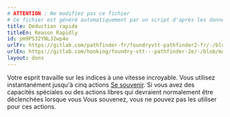 ```yaml
---
# ATTENTION : Ne modifiez pas ce fichier
# Ce fichier est généré automatiquement par un script d'après les données du module Foundry VTT officiel et de sa traduction
title: Déduction rapide
titleEn: Reason Rapidly
id: pm9PS32YNLJ2wp4o
urlFr: https://gitlab.com/pathfinder-fr/foundryvtt-pathfinder2-fr/-/blob/master/data/feats/pm9PS32YNLJ2wp4o.htm
urlEn: https://gitlab.com/hooking/foundry-vtt---pathfinder-2e/-/blob/master/packs/data/feats.db/reason-rapidly.json
layout: dons
---
```

Votre esprit travaille sur les indices à une vitesse incroyable. Vous utilisez instantanément jusqu'à cinq actions [Se souvenir](../actions/se-souvenir-arcanes.html). Si vous avez des capacités spéciales ou des actions libres qui devraient normalement être déclenchées lorsque vous Vous souvenez, vous ne pouvez pas les utiliser pour ces actions.
